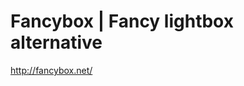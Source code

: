 <!--
id: 327417027
link: http://kevinisom.info/post/327417027/fancybox-fancy-lightbox-alternative
slug: fancybox-fancy-lightbox-alternative
date: Mon Jan 11 2010 09:37:14 GMT+1300 (NZDT)
raw: {"blog_name":"kevinisom","id":327417027,"post_url":"http://kevinisom.info/post/327417027/fancybox-fancy-lightbox-alternative","slug":"fancybox-fancy-lightbox-alternative","type":"link","date":"2010-01-10 20:37:14 GMT","timestamp":1263155834,"state":"published","format":"html","reblog_key":"mJI9ExhG","tags":[],"short_url":"http://tmblr.co/Zw68YyJW-p3","highlighted":[],"feed_item":"http://fancybox.net/","from_feed_id":"650234","note_count":0,"title":"Fancybox | Fancy lightbox alternative","url":"http://fancybox.net/","description":""}
publish: 2010-01-011
tags: 
title: Fancybox | Fancy lightbox alternative
-->


Fancybox | Fancy lightbox alternative
=====================================

<http://fancybox.net/>

